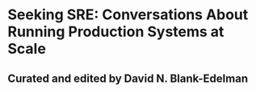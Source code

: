# Seeking SRE: Conversations About Running Production Systems at Scale
## Curated and edited by David N. Blank-Edelman
